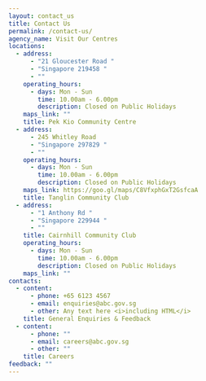 ```yaml
---
layout: contact_us
title: Contact Us
permalink: /contact-us/
agency_name: Visit Our Centres
locations:
  - address:
      - "21 Gloucester Road "
      - "Singapore 219458 "
      - ""
    operating_hours:
      - days: Mon - Sun
        time: 10.00am - 6.00pm
        description: Closed on Public Holidays
    maps_link: ""
    title: Pek Kio Community Centre
  - address:
      - 245 Whitley Road
      - "Singapore 297829 "
      - ""
    operating_hours:
      - days: Mon - Sun
        time: 10.00am - 6.00pm
        description: Closed on Public Holidays
    maps_link: https://goo.gl/maps/C8VfxphGxT2GsfcaA
    title: Tanglin Community Club
  - address:
      - "1 Anthony Rd "
      - "Singapore 229944 "
      - ""
    title: Cairnhill Community Club
    operating_hours:
      - days: Mon - Sun
        time: 10.00am - 6.00pm
        description: Closed on Public Holidays
    maps_link: ""
contacts:
  - content:
      - phone: +65 6123 4567
      - email: enquiries@abc.gov.sg
      - other: Any text here <i>including HTML</i>
    title: General Enquiries & Feedback
  - content:
      - phone: ""
      - email: careers@abc.gov.sg
      - other: ""
    title: Careers
feedback: ""
---
```


